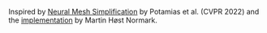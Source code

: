 Inspired by [Neural Mesh Simplification](https://openaccess.thecvf.com/content/CVPR2022/papers/Potamias_Neural_Mesh_Simplification_CVPR_2022_paper.pdf) by Potamias et al. (CVPR 2022) and the [implementation](https://github.com/martinnormark/neural-mesh-simplification) by Martin Høst Normark.
